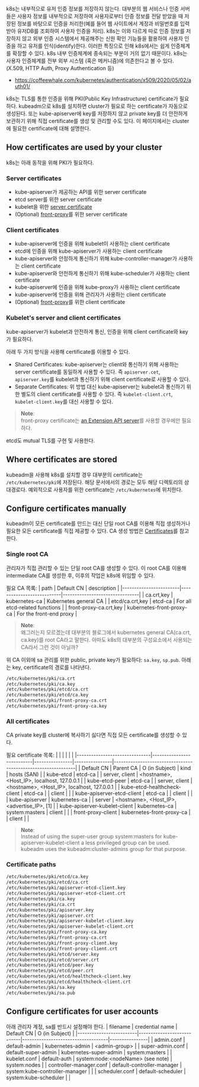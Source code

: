 k8s는 내부적으로 유저 인증 정보를 저장하지 않는다. 대부분의 웹 서비스나 인증 서버들은 사용자 정보를 내부적으로 저장하여 사용자로부터 인증 정보를 전달 받았을 때 저장된 정보를 바탕으로 인증을 처리한(예를 들어 웹 사이트에서 계정과 비밀번호를 입력 받아 유저DB를 조회하여 사용자 인증을 처리). k8s는 이와 다르게 따로 인증 정보를 저장하지 않고 외부 인증 시스템에서 제공해주는 신원 확인 기능들을 활용하여 사용자 인증을 하고 유저를 인식(identify)한다. 이러한 특징으로 인해 k8s에서는 쉽게 인증체계를 확장할 수 있다. k8s 내부 인증체계에 종속되는 부분이 거의 없기 때문이다. k8s는 사용자 인증체계를 전부 외부 시스템 (혹은 메커니즘)에 의존한다고 볼 수 있다. (X.509, HTTP Auth, Proxy Authentication 등)
- https://coffeewhale.com/kubernetes/authentication/x509/2020/05/02/auth01/

k8s는 TLS를 통한 인증을 위해 PKI(Public Key Infrastructure) certificate가 필요하다. kubeadm으로 k8s를 설치하면 cluster가 필요로 하는 certificate가 자동으로 생성된다. 또는 kube-apiserver에 key를 저장하지 않고 private key를 더 안전하게 보관하기 위해 직접 certificate를 생성 및 관리할 수도 있다. 이 페이지에서는 cluster에 필요한 certificate에 대해 설명한다.

## How certificates are used by your cluster
k8s는 아래 동작을 위해 PKI가 필요하다.

### Server certificates
- kube-apiserver가 제공하는 API를 위한 server certificate
- etcd server를 위한 server certificate
- kubelet을 위한 [server certificate](https://kubernetes.io/docs/reference/access-authn-authz/kubelet-tls-bootstrapping/#client-and-serving-certificates)
- (Optional) [front-proxy](https://kubernetes.io/docs/tasks/extend-kubernetes/configure-aggregation-layer/)를 위한 server certificate

### Client certificates
- kube-apiserver에 인증을 위해 kubelet이 사용하는 client certificate
- etcd에 인증을 위해 kube-apiserver가 사용하는 client certificate
- kube-apiserver와 안정하게 통신하기 위해 kube-controller-manager가 사용하는 client certificate
- kube-apiserver와 안전하게 통신하기 위해 kube-scheduler가 사용하는 client certificate
- kube-apiserver에 인증을 위해 kube-proxy가 사용하는 client certificate
- kube-apiserver에 인증을 위해 관리자가 사용하는 client certificate
- (Optional) [front-proxy](https://kubernetes.io/docs/tasks/extend-kubernetes/configure-aggregation-layer/)를 위한 client certificate

### Kubelet's server and client certificates
kube-apiserver가 kubelet과 안전하게 통신, 인증을 위해 client certificate와 key가 필요하다.

아래 두 가지 방식을 사용해 certificate를 이용할 수 있다.
- Shared Certificates: kube-apiserver는 client와 통신하기 위해 사용하는 server certificate를 동일하게 사용할 수 있다. 즉 `apiserver.cet`, `apiserver.key`를 kubelet과 통신하기 위해 client certificate로 사용할 수 있다.
- Separate Certificates: 위 방법 대신 kube-apiserver는 kubelet과 통신하기 위한 별도의 client certificate를 사용할 수 있다. 즉 `kubelet-client.crt`, `kubelet-client.key`를 대신 사용할 수 있다.

> **Note**:  
> front-proxy certificate는 [an Extension API server](https://kubernetes.io/docs/tasks/extend-kubernetes/setup-extension-api-server/)를 사용할 경우에만 필요하다.

etcd도 mutual TLS를 구현 및 사용한다.

## Where certificates are stored
kubeadm을 사용해 k8s를 설치할 경우 대부분의 certificate는 `/etc/kubernetes/pki`에 저장된다. 해당 문서에서의 경로는 모두 해당 디렉토리의 상대경로다. 예외적으로 사용자를 위한 certificate는 `/etc/kubernetes`에 위치한다.

## Configure certificates manually
kubeadm이 모든 certificate를 만드는 대신 단일 root CA를 이용해 직접 생성하거나 필요한 모든 certificate를 직접 제공할 수 있다. CA 생성 방법은 [Certificates](https://kubernetes.io/docs/tasks/administer-cluster/certificates/)를 참고한다.

### Single root CA
관리자가 직접 관리할 수 있는 단일 root CA를 생성할 수 있다. 이 root CA를 이용해 intermediate CA를 생성한 후, 이후의 작업은 k8s에 위임할 수 있다.

필요 CA 목록:
| path                   | Default CN                | description                    |
|------------------------|---------------------------|--------------------------------|
| ca.crt,key             | kubernetes-ca             | Kubernetes general CA          |
| etcd/ca.crt,key        | etcd-ca                   | For all etcd-related functions |
| front-proxy-ca.crt,key | kubernetes-front-proxy-ca | For the front-end proxy        |

> **Note**:  
> 왜그러는지 모르겠는데 대부분의 블로그에서 kubernetes general CA(ca.crt, ca.key)를 root CA라고 말한다. 아마도 k8s의 대부분의 구성요소에서 사용되는 CA라서 그런 것이 아닐까?

위 CA 이외에 sa 관리를 위한 public, private key가 필요하다: `sa.key`, `sp.pub`. 아래는 key, certificate의 경로를 나타낸다.
``` sh
/etc/kubernetes/pki/ca.crt
/etc/kubernetes/pki/ca.key
/etc/kubernetes/pki/etcd/ca.crt
/etc/kubernetes/pki/etcd/ca.key
/etc/kubernetes/pki/front-proxy-ca.crt
/etc/kubernetes/pki/front-proxy-ca.key
```

### All certificates
CA private key를 cluster에 복사하기 싫다면 직접 모든 certificate를 생성할 수 있다.

필요 certificate 목록:
|                               |                           |                |                |                                                              |
|-------------------------------|---------------------------|----------------|----------------|--------------------------------------------------------------|
| Default CN                    | Parent CA                 | O (in Subject) | kind           | hosts (SAN)                                                  |
| kube-etcd                     | etcd-ca                   |                | server, client | &lt;hostname&gt;, &lt;Host_IP&gt;, localhost, 127.0.0.1      |
| kube-etcd-peer                | etcd-ca                   |                | server, client | &lt;hostname&gt;, &lt;Host_IP&gt;, localhost, 127.0.0.1      |
| kube-etcd-healthcheck-client  | etcd-ca                   |                | client         |                                                              |
| kube-apiserver-etcd-client    | etcd-ca                   |                | client         |                                                              |
| kube-apiserver                | kubernetes-ca             |                | server         | &lt;hostname&gt;, &lt;Host_IP&gt;, &lt;advertise_IP&gt;, [1] |
| kube-apiserver-kubelet-client | kubernetes-ca             | system:masters | client         |                                                              |
| front-proxy-client            | kubernetes-front-proxy-ca |                | client         |                                                              |

> **Note**:  
> Instead of using the super-user group system:masters for kube-apiserver-kubelet-client a less privileged group can be used. kubeadm uses the kubeadm:cluster-admins group for that purpose.



### Certificate paths

``` sh
/etc/kubernetes/pki/etcd/ca.key
/etc/kubernetes/pki/etcd/ca.crt
/etc/kubernetes/pki/apiserver-etcd-client.key
/etc/kubernetes/pki/apiserver-etcd-client.crt
/etc/kubernetes/pki/ca.key
/etc/kubernetes/pki/ca.crt
/etc/kubernetes/pki/apiserver.key
/etc/kubernetes/pki/apiserver.crt
/etc/kubernetes/pki/apiserver-kubelet-client.key
/etc/kubernetes/pki/apiserver-kubelet-client.crt
/etc/kubernetes/pki/front-proxy-ca.key
/etc/kubernetes/pki/front-proxy-ca.crt
/etc/kubernetes/pki/front-proxy-client.key
/etc/kubernetes/pki/front-proxy-client.crt
/etc/kubernetes/pki/etcd/server.key
/etc/kubernetes/pki/etcd/server.crt
/etc/kubernetes/pki/etcd/peer.key
/etc/kubernetes/pki/etcd/peer.crt
/etc/kubernetes/pki/etcd/healthcheck-client.key
/etc/kubernetes/pki/etcd/healthcheck-client.crt
/etc/kubernetes/pki/sa.key
/etc/kubernetes/pki/sa.pub
```

## Configure certificates for user accounts
아래 관리자 계정, sa를 반드시 설정해야 한다.
| filename                | credential name            | Default CN                         | O (in Subject) |
|-------------------------|----------------------------|------------------------------------|----------------|
| admin.conf              | default-admin              | kubernetes-admin                   | \<admin-group> |
| super-admin.conf        | default-super-admin        | kubernetes-super-admin             | system:masters |
| kubelet.conf            | default-auth               | system:node:\<nodeName> (see note) | system:nodes   |
| controller-manager.conf | default-controller-manager | system:kube-controller-manager     |                |
| scheduler.conf          | default-scheduler          | system:kube-scheduler              |                |
